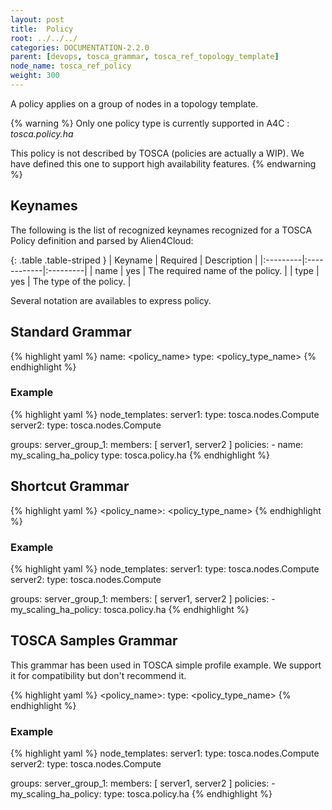 ```yaml
---
layout: post
title:  Policy
root: ../../../
categories: DOCUMENTATION-2.2.0
parent: [devops, tosca_grammar, tosca_ref_topology_template]
node_name: tosca_ref_policy
weight: 300
---
```


A policy applies on a group of nodes in a topology template.

{% warning %}
Only one policy type is currently supported in A4C : *tosca.policy.ha*

This policy is not described by TOSCA (policies are actually a WIP). We have defined this one to support high availability features.
{% endwarning %}

## Keynames

The following is the list of recognized keynames recognized for a TOSCA Policy definition and parsed by Alien4Cloud:

{: .table .table-striped }
| Keyname | Required | Description |
|:---------|:------------|:---------|
| name | yes | The required name of the policy. |
| type | yes | The type of the policy. |

Several notation are availables to express policy.

## Standard Grammar

{% highlight yaml %}
name: <policy_name>
type: <policy_type_name>
{% endhighlight %}

### Example

{% highlight yaml %}
node_templates:
  server1:
    type: tosca.nodes.Compute
  server2:
    type: tosca.nodes.Compute

groups:
  server_group_1:
    members: [ server1, server2 ]
    policies:
      - name: my_scaling_ha_policy
        type: tosca.policy.ha
{% endhighlight %}

## Shortcut Grammar

{% highlight yaml %}
<policy_name>: <policy_type_name>
{% endhighlight %}

### Example

{% highlight yaml %}
node_templates:
  server1:
    type: tosca.nodes.Compute
  server2:
    type: tosca.nodes.Compute

groups:
  server_group_1:
    members: [ server1, server2 ]
  policies:
    - my_scaling_ha_policy: tosca.policy.ha
{% endhighlight %}

## TOSCA Samples Grammar

This grammar has been used in TOSCA simple profile example. We support it for compatibility but don't recommend it.

{% highlight yaml %}
<policy_name>:
type: <policy_type_name>
{% endhighlight %}

### Example

{% highlight yaml %}
node_templates:
  server1:
    type: tosca.nodes.Compute
  server2:
    type: tosca.nodes.Compute

groups:
  server_group_1:
    members: [ server1, server2 ]
  policies:
    - my_scaling_ha_policy:
      type: tosca.policy.ha
{% endhighlight %}
